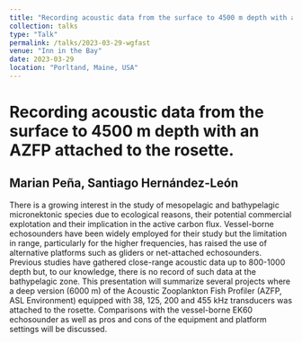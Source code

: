 ```yaml
---
title: "Recording acoustic data from the surface to 4500 m depth with an AZFP attached to the rosette."
collection: talks
type: "Talk"
permalink: /talks/2023-03-29-wgfast
venue: "Inn in the Bay"
date: 2023-03-29
location: "Porltand, Maine, USA"
---
```




Recording acoustic data from the surface to 4500 m depth with an AZFP attached to the rosette.
======

Marian Peña, Santiago Hernández-León
------
There is a growing interest in the study of mesopelagic and bathypelagic micronektonic species due to ecological reasons, their potential commercial explotation and their implication in the active carbon flux. Vessel-borne echosounders have been widely employed for their study but the limitation in range, particularly for the higher frequencies, has raised the use of alternative platforms such as gliders or net-attached echosounders. Previous studies have gathered close-range acoustic data up to 800-1000 depth but, to our knowledge, there is no record of such data at the bathypelagic zone. This presentation will summarize several projects where a deep version (6000 m) of the Acoustic Zooplankton Fish Profiler (AZFP, ASL Environment) equipped with 38, 125, 200 and 455 kHz transducers was attached to the rosette. Comparisons with the vessel-borne EK60 echosounder as well as pros and cons of the equipment and platform settings will be discussed.
